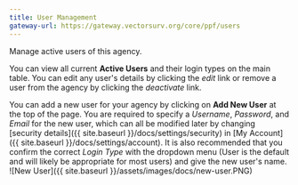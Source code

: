 ```yaml
---
title: User Management
gateway-url: https://gateway.vectorsurv.org/core/ppf/users
---
```


Manage active users of this agency.

You can view all current **Active Users** and their login types on the main table. You can edit any user's details by clicking the _edit_ link or remove a user from the agency by clicking the _deactivate_ link.

You can add a new user for your agency by clicking on **Add New User** at the top of the page. You are required to specify a _Username_, _Password_, and _Email_ for the new user, which can all be modified later by changing [security details]({{ site.baseurl }}/docs/settings/security) in [My Account]({{ site.baseurl }}/docs/settings/account). It is also recommended that you confirm the correct _Login Type_ with the dropdown menu (User is the default and will likely be appropriate for most users) and give the new user's name.
![New User]({{ site.baseurl }}/assets/images/docs/new-user.PNG)
